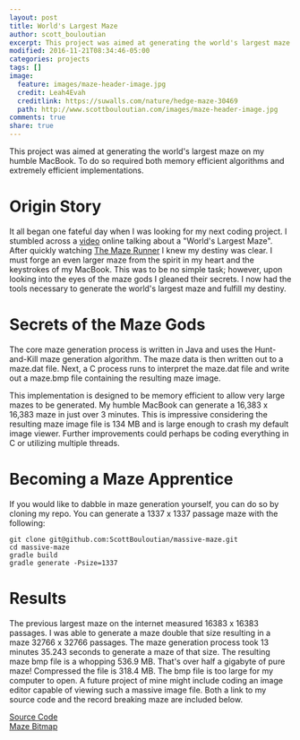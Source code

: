 ```yaml
---
layout: post
title: World's Largest Maze
author: scott_bouloutian
excerpt: This project was aimed at generating the world's largest maze on my humble MacBook.
modified: 2016-11-21T08:34:46-05:00
categories: projects
tags: []
image:
  feature: images/maze-header-image.jpg
  credit: Leah4Evah
  creditlink: https://suwalls.com/nature/hedge-maze-30469
  path: http://www.scottbouloutian.com/images/maze-header-image.jpg
comments: true
share: true
---
```


This project was aimed at generating the world's largest maze on my humble MacBook. To do so
required both memory efficient algorithms and extremely efficient implementations.

# Origin Story

It all began one fateful day when I was looking for my next coding project. I stumbled across
a [video][vsauce-maze] online talking about a "World's Largest Maze". After quickly watching
[The Maze Runner][maze-runner] I knew my destiny was clear. I must forge an even larger maze
from the spirit in my heart and the keystrokes of my MacBook. This was to be no simple task;
however, upon looking into the eyes of the maze gods I gleaned their secrets. I now had the
tools necessary to generate the world's largest maze and fulfill my destiny.

# Secrets of the Maze Gods
The core maze generation process is written in Java and uses the Hunt-and-Kill maze generation algorithm. The maze data is then written out to a maze.dat file. Next, a C process runs to interpret the maze.dat file and write out a maze.bmp file containing the resulting maze image.

This implementation is designed to be memory efficient to allow very large mazes to be generated. My humble MacBook can generate a 16,383 x 16,383 maze in just over 3 minutes. This is impressive considering the resulting maze image file is 134 MB and is large enough to crash my default image viewer. Further improvements could perhaps be coding everything in C or utilizing multiple threads.

# Becoming a Maze Apprentice
If you would like to dabble in maze generation yourself, you can do so by cloning my repo.
You can generate a 1337 x 1337 passage maze with the following:

```
git clone git@github.com:ScottBouloutian/massive-maze.git
cd massive-maze
gradle build
gradle generate -Psize=1337
```

# Results
The previous largest maze on the internet measured 16383 x 16383 passages. I was able to
generate a maze double that size resulting in a maze 32766 x 32766 passages. The maze
generation process took 13 minutes 35.243 seconds to generate a maze of that size.
The resulting maze bmp file is a whopping 536.9 MB. That's over half a gigabyte of pure
maze! Compressed the file is 318.4 MB. The bmp file is too large for my computer to open.
A future project of mine might include coding an image editor capable of viewing such a massive
image file. Both a link to my source code and the record breaking maze are included below.

<div markdown="0"><a href="https://github.com/ScottBouloutian/massive-maze" class="btn">Source Code</a></div>
<div markdown="0"><a href="https://s3.amazonaws.com/scottbouloutian/maze/maze.zip" class="btn">Maze Bitmap</a></div>

[vsauce-maze]: https://www.youtube.com/watch?v=t2ZWf-DeexY
[maze-runner]: http://www.imdb.com/title/tt1790864
